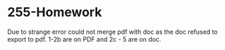 # 255-Homework
Due to strange error could not merge pdf with doc as the doc refused to export to pdf. 1-2b are on PDF and 2c - 5 are on doc. 
